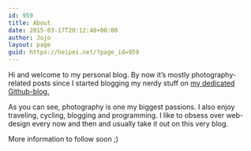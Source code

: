 ```yaml
---
id: 959
title: About
date: 2015-03-17T20:12:48+00:00
author: Jojo
layout: page
guid: https://heipei.net/?page_id=959
---
```

<div id="profile_picture">
</div>

Hi and welcome to my personal blog. By now it&#8217;s mostly photography-related posts since I started blogging my nerdy stuff on [my dedicated Github-blog.](https://heipei.github.io/) 

As you can see, photography is one my biggest passions. I also enjoy traveling, cycling, blogging and programming. I like to obsess over web-design every now and then and usually take it out on this very blog.

More information to follow soon ;)